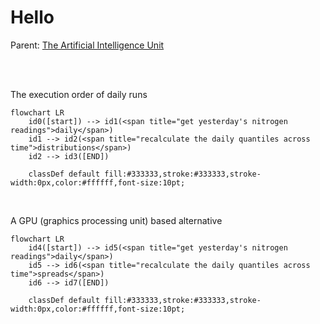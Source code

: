 # Hello

Parent: [The Artificial Intelligence Unit](https://github.com/theartificialintelligenceunit)

<br>
<br>

The execution order of daily runs

```mermaid
flowchart LR   
    id0([start]) --> id1(<span title="get yesterday's nitrogen readings">daily</span>)
    id1 --> id2(<span title="recalculate the daily quantiles across time">distributions</span>)
    id2 --> id3([END])
    
    classDef default fill:#333333,stroke:#333333,stroke-width:0px,color:#ffffff,font-size:10pt;
```

<br>

A GPU (graphics processing unit) based alternative

```mermaid
flowchart LR   
    id4([start]) --> id5(<span title="get yesterday's nitrogen readings">daily</span>)
    id5 --> id6(<span title="recalculate the daily quantiles across time">spreads</span>)
    id6 --> id7([END])
    
    classDef default fill:#333333,stroke:#333333,stroke-width:0px,color:#ffffff,font-size:10pt;
```

<br>
<br>

<br>
<br>

<br>
<br>

<br>
<br>

